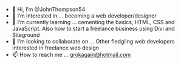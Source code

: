 - 👋 Hi, I’m @JohnThompson54
- 👀 I’m interested in ... becoming a web developer/designer
- 🌱 I’m currently learning ... cementing the basics; HTML, CSS and JavaScript. Also how to start a freelance business using Divi and Siteground
- 💞️ I’m looking to collaborate on ... Other fledgling web developers interested in freelance web design
- 📫 How to reach me ... grokagain@hotmail.com

<!---
JohnThompson54/JohnThompson54 is a ✨ special ✨ repository because its `README.md` (this file) appears on your GitHub profile.
You can click the Preview link to take a look at your changes.
--->
